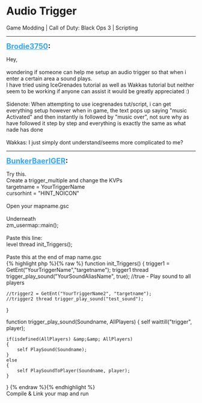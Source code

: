 # Audio Trigger
Game Modding | Call of Duty: Black Ops 3 | Scripting

---
<strong style="font-size: 1.4em;"><span style="text-decoration: underline;text-decoration-color: #34a7f9;"><span style="color:#34a7f9;">Brodie3750</span></span>:</strong>

<p>Hey, <br /><br />wondering if someone can help me setup an audio trigger so that when i enter a certain area a sound plays.<br />I have tried using IceGrenades tutorial as well as Wakkas tutorial but neither seem to be working if anyone can assist it would be greatly appreciated :)<br /><br />Sidenote: When attempting to use icegrenades tut/script, i can get everything setup however when in game, the text pops up saying &quot;music Activated&quot; and then instantly is followed by &quot;music over&quot;, not sure why as have followed it step by step and everything is exactly the same as what nade has done<br /><br />Wakkas: I just simply dont understand/seems more complicated to me?</p>

---
<strong style="font-size: 1.4em;"><span style="text-decoration: underline;text-decoration-color: #34a7f9;"><span style="color:#34a7f9;">BunkerBaerIGER</span></span>:</strong>

<p>Try this.<br />Create a trigger_multiple and change the KVPs<br />targetname = YourTriggerName<br />cursorhint = &quot;HINT_NOICON&quot;<br /><br />Open your mapname.gsc<br /><br />Underneath<br />zm_usermap::main();<br /><br />Paste this line:<br />level thread init_Triggers();<br /><br />Paste this at the end of map name.gsc<br />{% highlight php %}{% raw %}
function init_Triggers()
{
    trigger1 = GetEnt("YourTriggerName","targetname");
    trigger1 thread trigger_play_sound("YourSoundAliasName", true); //true - Play sound to all players

    //trigger2 = GetEnt("YourTriggerName2", "targetname");
    //trigger2 thread trigger_play_sound("test_sound");
}

function trigger_play_sound(Soundname, AllPlayers)
{
    self waittill("trigger", player);

    if(isdefined(AllPlayers) &amp;&amp; AllPlayers)
    {
        self PlaySound(Soundname);
    }
    else
    {
        self PlaySoundToPlayer(Soundname, player);
    }
}
{% endraw %}{% endhighlight %}
<br />Compile &amp; Link your map and run</p>
